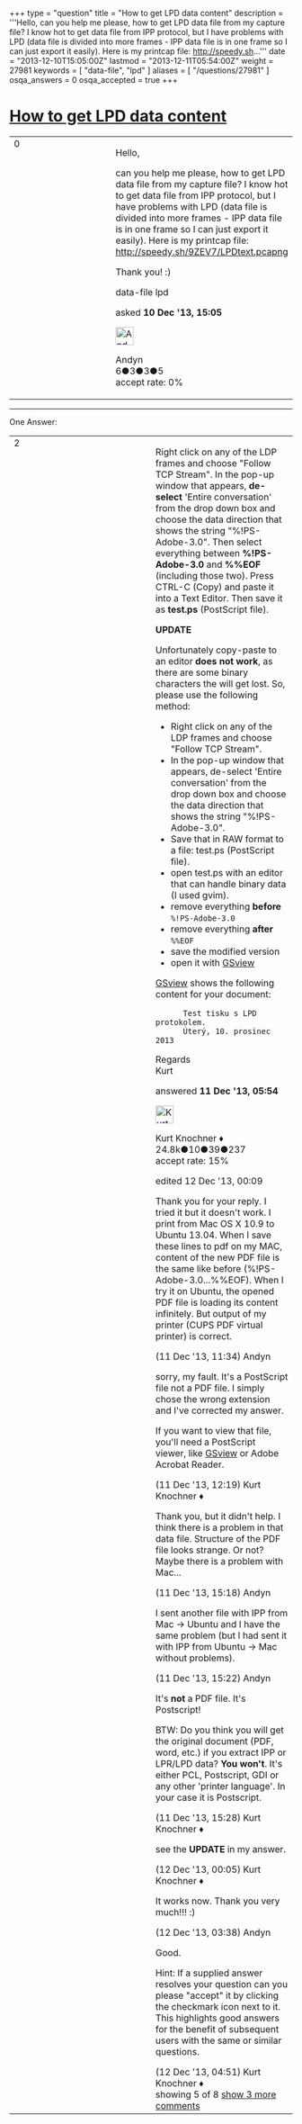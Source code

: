+++
type = "question"
title = "How to get LPD data content"
description = '''Hello, can you help me please, how to get LPD data file from my capture file? I know hot to get data file from IPP protocol, but I have problems with LPD (data file is divided into more frames - IPP data file is in one frame so I can just export it easily). Here is my printcap file: http://speedy.sh...'''
date = "2013-12-10T15:05:00Z"
lastmod = "2013-12-11T05:54:00Z"
weight = 27981
keywords = [ "data-file", "lpd" ]
aliases = [ "/questions/27981" ]
osqa_answers = 0
osqa_accepted = true
+++

<div class="headNormal">

# [How to get LPD data content](/questions/27981/how-to-get-lpd-data-content)

</div>

<div id="main-body">

<div id="askform">

<table id="question-table" style="width:100%;"><colgroup><col style="width: 50%" /><col style="width: 50%" /></colgroup><tbody><tr class="odd"><td style="width: 30px; vertical-align: top"><div class="vote-buttons"><div id="post-27981-score" class="post-score" title="current number of votes">0</div><div id="favorite-count" class="favorite-count"></div></div></td><td><div id="item-right"><div class="question-body"><p>Hello,</p><p>can you help me please, how to get LPD data file from my capture file? I know hot to get data file from IPP protocol, but I have problems with LPD (data file is divided into more frames - IPP data file is in one frame so I can just export it easily). Here is my printcap file: <a href="http://speedy.sh/9ZEV7/LPDtext.pcapng">http://speedy.sh/9ZEV7/LPDtext.pcapng</a></p><p>Thank you! :)</p></div><div id="question-tags" class="tags-container tags">data-file lpd</div><div id="question-controls" class="post-controls"></div><div class="post-update-info-container"><div class="post-update-info post-update-info-user"><p>asked <strong>10 Dec '13, 15:05</strong></p><img src="https://secure.gravatar.com/avatar/be20005a55b5334aa5e61e2faeee32c1?s=32&amp;d=identicon&amp;r=g" class="gravatar" width="32" height="32" alt="Andyn&#39;s gravatar image" /><p>Andyn<br />
<span class="score" title="6 reputation points">6</span><span title="3 badges"><span class="badge1">●</span><span class="badgecount">3</span></span><span title="3 badges"><span class="silver">●</span><span class="badgecount">3</span></span><span title="5 badges"><span class="bronze">●</span><span class="badgecount">5</span></span><br />
<span class="accept_rate" title="Rate of the user&#39;s accepted answers">accept rate:</span> <span title="Andyn has no accepted answers">0%</span></p></div></div><div id="comments-container-27981" class="comments-container"></div><div id="comment-tools-27981" class="comment-tools"></div><div class="clear"></div><div id="comment-27981-form-container" class="comment-form-container"></div><div class="clear"></div></div></td></tr></tbody></table>

------------------------------------------------------------------------

<div class="tabBar">

<span id="sort-top"></span>

<div class="headQuestions">

One Answer:

</div>

</div>

<span id="28001"></span>

<div id="answer-container-28001" class="answer accepted-answer">

<table style="width:100%;"><colgroup><col style="width: 50%" /><col style="width: 50%" /></colgroup><tbody><tr class="odd"><td style="width: 30px; vertical-align: top"><div class="vote-buttons"><div id="post-28001-score" class="post-score" title="current number of votes">2</div></div></td><td><div class="item-right"><div class="answer-body"><p>Right click on any of the LDP frames and choose "Follow TCP Stream". In the pop-up window that appears, <strong>de-select</strong> 'Entire conversation' from the drop down box and choose the data direction that shows the string "%!PS-Adobe-3.0". Then select everything between <strong>%!PS-Adobe-3.0</strong> and <strong>%%EOF</strong> (including those two). Press CTRL-C (Copy) and paste it into a Text Editor. Then save it as <strong>test.ps</strong> (PostScript file).</p><p><strong>UPDATE</strong></p><p>Unfortunately copy-paste to an editor <strong>does not work</strong>, as there are some binary characters the will get lost. So, please use the following method:</p><ul><li>Right click on any of the LDP frames and choose "Follow TCP Stream".</li><li>In the pop-up window that appears, de-select 'Entire conversation' from the drop down box and choose the data direction that shows the string "%!PS-Adobe-3.0".</li><li>Save that in RAW format to a file: test.ps (PostScript file).</li><li>open test.ps with an editor that can handle binary data (I used gvim).</li><li>remove everything <strong>before</strong> <code>%!PS-Adobe-3.0</code></li><li>remove everything <strong>after</strong> <code>%%EOF</code></li><li>save the modified version</li><li>open it with <a href="http://pages.cs.wisc.edu/~ghost/gsview/">GSview</a></li></ul><p><a href="http://pages.cs.wisc.edu/~ghost/gsview/">GSview</a> shows the following content for your document:</p><pre><code>      Test tisku s LPD protokolem. 
      Úterý, 10. prosinec 2013 </code></pre><p>Regards<br />
Kurt</p></div><div class="answer-controls post-controls"></div><div class="post-update-info-container"><div class="post-update-info post-update-info-user"><p>answered <strong>11 Dec '13, 05:54</strong></p><img src="https://secure.gravatar.com/avatar/23b7bf5b13bc2c98b2e8aa9869ca5d75?s=32&amp;d=identicon&amp;r=g" class="gravatar" width="32" height="32" alt="Kurt%20Knochner&#39;s gravatar image" /><p>Kurt Knochner ♦<br />
<span class="score" title="24767 reputation points"><span>24.8k</span></span><span title="10 badges"><span class="badge1">●</span><span class="badgecount">10</span></span><span title="39 badges"><span class="silver">●</span><span class="badgecount">39</span></span><span title="237 badges"><span class="bronze">●</span><span class="badgecount">237</span></span><br />
<span class="accept_rate" title="Rate of the user&#39;s accepted answers">accept rate:</span> <span title="Kurt Knochner has 344 accepted answers">15%</span> </br></p></div><div class="post-update-info post-update-info-edited"><p>edited 12 Dec '13, 00:09</p></div></div><div id="comments-container-28001" class="comments-container"><span id="28016"></span><div id="comment-28016" class="comment"><div id="post-28016-score" class="comment-score"></div><div class="comment-text"><p>Thank you for your reply. I tried it but it doesn't work. I print from Mac OS X 10.9 to Ubuntu 13.04. When I save these lines to pdf on my MAC, content of the new PDF file is the same like before (%!PS-Adobe-3.0...%%EOF). When I try it on Ubuntu, the opened PDF file is loading its content infinitely. But output of my printer (CUPS PDF virtual printer) is correct.</p></div><div id="comment-28016-info" class="comment-info"><span class="comment-age">(11 Dec '13, 11:34)</span> Andyn</div></div><span id="28018"></span><div id="comment-28018" class="comment"><div id="post-28018-score" class="comment-score"></div><div class="comment-text"><p>sorry, my fault. It's a PostScript file not a PDF file. I simply chose the wrong extension and I've corrected my answer.</p><p>If you want to view that file, you'll need a PostScript viewer, like <a href="http://pages.cs.wisc.edu/~ghost/gsview/">GSview</a> or Adobe Acrobat Reader.</p></div><div id="comment-28018-info" class="comment-info"><span class="comment-age">(11 Dec '13, 12:19)</span> Kurt Knochner ♦</div></div><span id="28024"></span><div id="comment-28024" class="comment"><div id="post-28024-score" class="comment-score"></div><div class="comment-text"><p>Thank you, but it didn't help. I think there is a problem in that data file. Structure of the PDF file looks strange. Or not? Maybe there is a problem with Mac...</p></div><div id="comment-28024-info" class="comment-info"><span class="comment-age">(11 Dec '13, 15:18)</span> Andyn</div></div><span id="28025"></span><div id="comment-28025" class="comment"><div id="post-28025-score" class="comment-score"></div><div class="comment-text"><p>I sent another file with IPP from Mac -&gt; Ubuntu and I have the same problem (but I had sent it with IPP from Ubuntu -&gt; Mac without problems).</p></div><div id="comment-28025-info" class="comment-info"><span class="comment-age">(11 Dec '13, 15:22)</span> Andyn</div></div><span id="28026"></span><div id="comment-28026" class="comment"><div id="post-28026-score" class="comment-score"></div><div class="comment-text"><p>It's <strong>not</strong> a PDF file. It's Postscript!</p><p>BTW: Do you think you will get the original document (PDF, word, etc.) if you extract IPP or LPR/LPD data? <strong>You won't</strong>. It's either PCL, Postscript, GDI or any other 'printer language'. In your case it is Postscript.</p></div><div id="comment-28026-info" class="comment-info"><span class="comment-age">(11 Dec '13, 15:28)</span> Kurt Knochner ♦</div></div><span id="28036"></span><div id="comment-28036" class="comment not_top_scorer"><div id="post-28036-score" class="comment-score"></div><div class="comment-text"><p>see the <strong>UPDATE</strong> in my answer.</p></div><div id="comment-28036-info" class="comment-info"><span class="comment-age">(12 Dec '13, 00:05)</span> Kurt Knochner ♦</div></div><span id="28045"></span><div id="comment-28045" class="comment not_top_scorer"><div id="post-28045-score" class="comment-score"></div><div class="comment-text"><p>It works now. Thank you very much!!! :)</p></div><div id="comment-28045-info" class="comment-info"><span class="comment-age">(12 Dec '13, 03:38)</span> Andyn</div></div><span id="28048"></span><div id="comment-28048" class="comment not_top_scorer"><div id="post-28048-score" class="comment-score"></div><div class="comment-text"><p>Good.</p><p>Hint: If a supplied answer resolves your question can you please "accept" it by clicking the checkmark icon next to it. This highlights good answers for the benefit of subsequent users with the same or similar questions.</p></div><div id="comment-28048-info" class="comment-info"><span class="comment-age">(12 Dec '13, 04:51)</span> Kurt Knochner ♦</div></div></div><div id="comment-tools-28001" class="comment-tools"><span class="comments-showing"> showing 5 of 8 </span> <a href="#" class="show-all-comments-link">show 3 more comments</a></div><div class="clear"></div><div id="comment-28001-form-container" class="comment-form-container"></div><div class="clear"></div></div></td></tr></tbody></table>

</div>

<div class="paginator-container-left">

</div>

</div>

</div>

